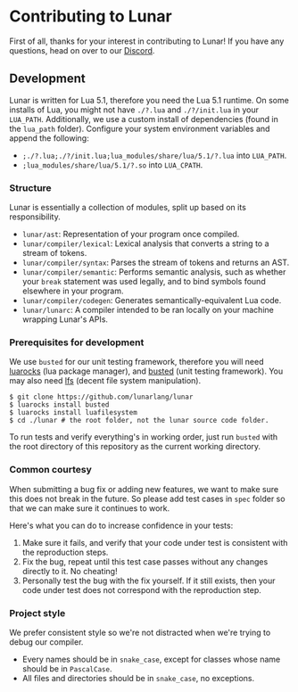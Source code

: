 # Contributing to Lunar
First of all, thanks for your interest in contributing to Lunar! If you have any questions, head on over to our [Discord](https://discord.gg/CHFC3pS).

## Development
Lunar is written for Lua 5.1, therefore you need the Lua 5.1 runtime. On some installs of Lua, you might not have `./?.lua` and `./?/init.lua` in your `LUA_PATH`. Additionally, we use a custom install of dependencies (found in the `lua_path` folder). Configure your system environment variables and append the following:

- `;./?.lua;./?/init.lua;lua_modules/share/lua/5.1/?.lua` into `LUA_PATH`.
- `;lua_modules/share/lua/5.1/?.so` into `LUA_CPATH`.

### Structure
Lunar is essentially a collection of modules, split up based on its responsibility.

  - `lunar/ast`: Representation of your program once compiled.
  - `lunar/compiler/lexical`: Lexical analysis that converts a string to a stream of tokens.
  - `lunar/compiler/syntax`: Parses the stream of tokens and returns an AST.
  - `lunar/compiler/semantic`: Performs semantic analysis, such as whether your `break` statement was used legally, and to bind symbols found elsewhere in your program.
  - `lunar/compiler/codegen`: Generates semantically-equivalent Lua code.
  - `lunar/lunarc`: A compiler intended to be ran locally on your machine wrapping Lunar's APIs.

### Prerequisites for development
We use `busted` for our unit testing framework, therefore you will need [luarocks](https://luarocks.org/) (lua package manager), and [busted](http://olivinelabs.com/busted/) (unit testing framework). You may also need [lfs](https://keplerproject.github.io/luafilesystem/) (decent file system manipulation).
```
$ git clone https://github.com/lunarlang/lunar
$ luarocks install busted
$ luarocks install luafilesystem
$ cd ./lunar # the root folder, not the lunar source code folder.
```

To run tests and verify everything's in working order, just run `busted` with the root directory of this repository as the current working directory.

### Common courtesy
When submitting a bug fix or adding new features, we want to make sure this does not break in the future. So please add test cases in `spec` folder so that we can make sure it continues to work.

Here's what you can do to increase confidence in your tests:

  1. Make sure it fails, and verify that your code under test is consistent with the reproduction steps.
  2. Fix the bug, repeat until this test case passes without any changes directly to it. No cheating!
  3. Personally test the bug with the fix yourself. If it still exists, then your code under test does not correspond with the reproduction step.

### Project style
We prefer consistent style so we're not distracted when we're trying to debug our compiler.

 - Every names should be in `snake_case`, except for classes whose name should be in `PascalCase`.
 - All files and directories should be in `snake_case`, no exceptions.
